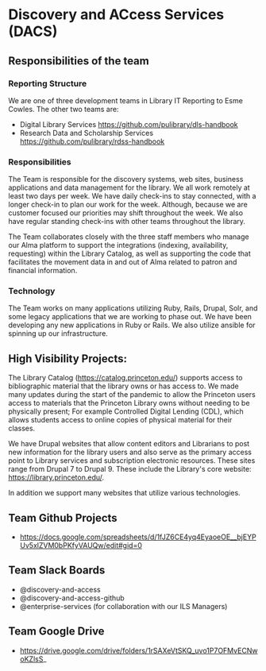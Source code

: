 #  Discovery and ACcess Services (DACS)

## Responsibilities of the team

### Reporting Structure
We are one of three development teams in Library IT Reporting to Esme Cowles. The other two teams are:
* Digital Library Services https://github.com/pulibrary/dls-handbook
* Research Data and Scholarship Services https://github.com/pulibrary/rdss-handbook

### Responsibilities 
The Team is responsible for the discovery systems, web sites, business applications and data management for the library. We all work remotely at least two days per week. We have daily check-ins to stay connected, with a longer check-in to plan our work for the week. Although, because we are customer focused our priorities may shift throughout the week. We also have regular standing check-ins with other teams throughout the library.

The Team collaborates closely with the three staff members who manage our Alma platform to support the integrations (indexing, availability, requesting) within the Library Catalog, as well as supporting the code that facilitates the movement data in and out of Alma related to patron and financial information.

### Technology
The Team works on many applications utilizing Ruby, Rails, Drupal, Solr, and some legacy applications that we are working to phase out. We have been developing any new applications in Ruby or Rails. We also utilize ansible for spinning up our infrastructure.

## High Visibility Projects:
The Library Catalog (https://catalog.princeton.edu/) supports access to bibliographic material that the library owns or has access to. We made many updates during the start of the pandemic to allow the Princeton users access to materials that the Princeton Library owns without needing to be physically present; For example Controlled Digital Lending (CDL), which allows students access to online copies of physical material for their classes.

We have Drupal websites that allow content editors and Librarians to post new information for the library users and also serve as the primary access point to Library services and subscription electronic resources. These sites range from Drupal 7 to Drupal 9. These include the Library's core website: https://library.princeton.edu/. 

In addition we support many websites that utilize various technologies. 

## Team Github Projects
* https://docs.google.com/spreadsheets/d/1fJZ6CE4yq4EyaoeOE__bjEYPUv5xlZVM0bPKfyVAUQw/edit#gid=0

## Team Slack Boards

* @discovery-and-access
* @discovery-and-access-github
* @enterprise-services (for collaboration with our ILS Managers)

## Team Google Drive
* https://drive.google.com/drive/folders/1rSAXeVtSKQ_uvo1P7OFMvECNwoKZlsS_ 
